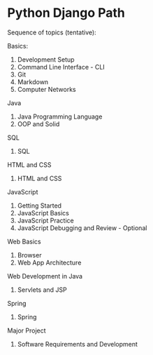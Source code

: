 # Python Django Path

Sequence of topics (tentative):

Basics:
1. Development Setup
2. Command Line Interface - CLI
3. Git
4. Markdown
5. Computer Networks

Java
1. Java Programming Language
2. OOP and Solid

SQL
1. SQL

HTML and CSS
1. HTML and CSS

JavaScript
1. Getting Started
2. JavaScript Basics
3. JavaScript Practice
4. JavaScript Debugging and Review - Optional

Web Basics
1. Browser
2. Web App Architecture

Web Development in Java
1. Servlets and JSP

Spring
1. Spring

Major Project
1. Software Requirements and Development
